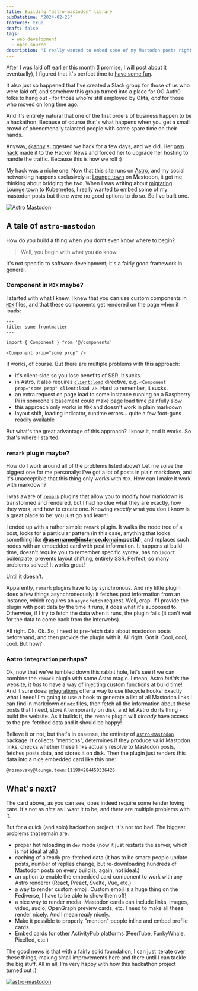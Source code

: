 ```yaml
---
title: Building "astro-mastodon" library
pubDatetime: "2024-02-25"
featured: true
draft: false
tags:
  - web development
  - open-source
description: "I really wanted to embed some of my Mastodon posts right into my blog posts, but there were no good options to do so. Well, I've built one."
---
```


After I was laid off earlier this month (I promise, I will post about it eventually), I figured that it's perfect time to [have some fun](/blog/resume-automation).

It also just so happened that I've created a Slack group for those of us who were laid off, and somehow this group turned into a place for OG Auth0 folks to hang out - for those who're still employed by Okta, *and* for those who moved on long time ago.

And it's entirely natural that one of the first orders of business happen to be a hackathon. Because of course that's what happens when you get a small crowd of phenomenally talanted people with some spare time on their hands.

Anyway, [@anny](https://www.youtube.com/@securitips) suggested we hack for a few days, and we did. Her [own hack](https://www.youtube.com/watch?v=0-vA1lKeqOA) made it to the Hacker News and forced her to upgrade her hosting to handle the traffic. Because this is how we roll :)

My hack was a niche one. Now that this site runs on [Astro](https://astro.build), and my social networking happens exclusively at [Lounge.town](https://lounge.town/@rosnovsky) on Mastodon, it got me thinking about bridging the two. When I was writing about [migrating Lounge.town to Kubernetes](/blog/migrating-mastodon-instance-to-kubernetes), I really wanted to embed some of my mastodon posts but there were no good options to do so. So I've built one.

![Astro Mastodon](assets/blog/posts/astro-mastodon/integration-live.png)

## A tale of `astro-mastodon`

How do you build a thing when you don’t even know where to begin? 

> Well, you begin with what you **do** know. 

It's not specific to software development; it's a fairly good framework in general.

### Component in `MDX` maybe?

I started with what I knew. I knew that you can use custom components in [`MDX`](https://mdxjs.com/) files, and that these components get rendered on the page when it loads:

```mdx
---
title: some frontmatter
---

import { Component } from '@/components'

<Component prop="some prop" />
```

It works, of course. But there are multiple problems with this approach:

- it's client-side so you lose benefits of SSR. It sucks.
- in Astro, it also requires [`client:load`](https://docs.astro.build/en/reference/directives-reference/#clientload) directive, e.g. `<Component prop="some prop" client:load />`. Hard to remember, it sucks.
- an extra request on page load to some instance running on a Raspberry Pi in someone's basement could make page load time painfully slow
- this approach only works in `MDX` and doesn't work in plain markdown
- layout shift, loading indicator, runtime errors... quite a few foot-guns readily available

But what's the great advantage of this approach? I know it, and it works. So that's where I started.

### `remark` plugin maybe?

How do I work around all of the problems listed above? Let me solve the biggest one for me personally: I've got a lot of posts in plain markdown, and it's unacceptible that this thing only works with `MDX`. How can I make it work with markdown?

I was aware of [`remark`](https://remark.js.org/) plugins that allow you to modify how markdown is transformed and rendered, but I had no clue what they are exactly, how they work, and how to create one. Knowing _exactly_ what you don't know is a great place to be: you just go and learn!

I ended up with a rather simple `remark` plugin. It walks the node tree of a post, looks for a particular pattern (in this case, anything that looks something like **@username@instance.domain:postId**), and replaces such nodes with an embedded card with post information. It happens at build time, doesn't require you to remember specific syntax, has no `import` boilerplate, prevents layout shifting, entirely SSR. Perfect, so many problems solved! It works great!

Until it doesn't. 

Apparently, `remark` plugins have to by synchronous. And my little plugin does a few things asynchroneously: it fetches post information from an instance, which requires an `async` `fetch` request. Well, crap. If I provide the plugin with post data by the time it runs, it does what it's supposed to. Otherwise, if I try to fetch the data when it runs, the plugin fails (it can't wait for the data to come back from the interwebs).

All right. Ok. Ok. So, I need to pre-fetch data about mastodon posts beforehand, and then provide the plugin with it. All right. Got it. Cool, cool, cool. But how?

### Astro `integration` perhaps?

Ok, now that we've tumbled down this rabbit hole, let's see if we can combine the `remark` plugin with some Astro magic. I mean, Astro _builds_ the website, it *has* to have a way of injecting custom functions at build time! And it sure does: [integrations](https://docs.astro.build/en/reference/integrations-reference/) offer a way to use lifecycle hooks! Exactly what I need! I'm going to use a hook to generate a list of all Mastodon links I can find in markdown or `mdx` files, then fetch all the information about these posts that I need, store it temporarily on disk, and let Astro do its thing - build the website. As it builds it, the `remark` plugin will _already_ have access to the pre-fetched data and it should be happy!

Believe it or not, but that's in essense, the entirety of [`astro-mastodon`](https://npmjs.org/package/astro-mastodon) package. It collects "mentions", determines if they produce valid Mastodon links, checks whether these links actually resolve to Mastodon posts, fetches posts data, and stores it on disk. Then the plugin just renders this data into a nice embedded card like this one: 

`@rosnovsky@lounge.town:111994284450336426`

## What's next?

The card above, as you can see, does indeed require some tender loving care. It's not as _nice_ as I want it to be, and there are multiple problems with it. 

But for a quick (and solo) hackathon project, it's not too bad. The biggest problems that remain are: 
- proper hot reloading in `dev` mode (now it just restarts the server, which is not ideal at all.)
- caching of already pre-fetched data (it has to be smart: people update posts, number of replies change, but re-downloading hundreds of Mastodon posts on every build is, again, not ideal.)
- an option to enable the embedded card component to work with any Astro renderer (React, Preact, Svelte, Vue, etc.)
- a way to render custom emoji. Custom emoji is a huge thing on the Fediverse, I have to be able to show them off!
- a nice way to render media. Mastodon cards can include links, images, video, audio, OpenGraph preview cards, etc. I need to make all these render nicely. And I mean _really_ nicely. 
- Make it possible to properly "mention" people inline and embed profile cards.
- Embed cards for other ActivityPub platforms (PeerTube, FunkyWhale, Pixelfed, etc.)

The good news is that with a fairly solid foundation, I can just iterate over these things, making small improvements here and there until I can tackle the big stuff. All in all, I'm very happy with how this hackathon project turned out :)

[![astro-mastodon](https://opengraph.githubassets.com/64ba1c409cde8f7e6bc0ad7d7dc41d9ad3f4e8bd07d2907c01728f6358f9055c/rosnovsky/astro-mastodon)](https://github.com/rosnovsky/astro-mastodon)
